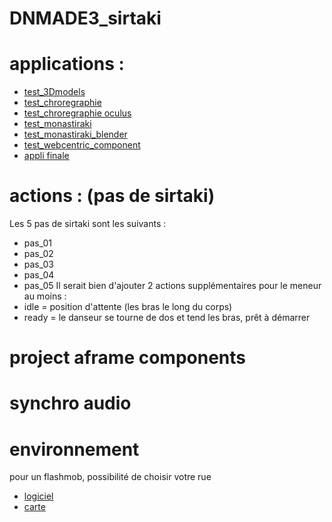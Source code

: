 # DNMADE3_sirtaki

# applications :

- [test_3Dmodels](https://eminet666.github.io/DNMADE3_sirtaki/test_3Dmodels.html)
- [test_chroregraphie](https://eminet666.github.io/DNMADE3_sirtaki/test_choregraphie.html)
- [test_chroregraphie oculus](https://eminet666.github.io/DNMADE3_sirtaki/test_choregraphie_360.html)
- [test_monastiraki](https://eminet666.github.io/DNMADE3_sirtaki/test_marion_espace.html)
- [test_monastiraki_blender](https://maionaiiise.github.io/maionaiiise_VR)
- [test_webcentric_component](https://eminet666.github.io/DNMADE3_sirtaki/test_webcentric.html)
- [appli finale](https://eminet666.github.io/DNMADE3_sirtaki/index_final.html)

# actions : (pas de sirtaki)
Les 5 pas de sirtaki sont les suivants :
- pas_01
- pas_02
- pas_03
- pas_04
- pas_05
Il serait bien d'ajouter 2 actions supplémentaires pour le meneur au moins :
- idle  = position d'attente (les bras le long du corps)
- ready = le danseur se tourne de dos et tend les bras, prêt à démarrer

# project aframe components


# synchro audio

# environnement
pour un flashmob, possibilité de choisir votre rue
- [logiciel](https://svd360.istreetview.com/)
- [carte](https://iStreetView.com)
